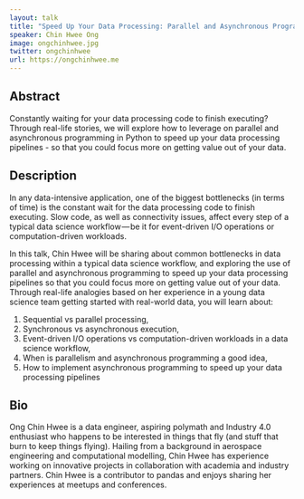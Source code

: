 ```yaml
---
layout: talk
title: "Speed Up Your Data Processing: Parallel and Asynchronous Programming in Data Science"
speaker: Chin Hwee Ong
image: ongchinhwee.jpg
twitter: ongchinhwee
url: https://ongchinhwee.me
---
```


## Abstract
Constantly waiting for your data processing code to finish executing? Through real-life stories, we will explore how to leverage on parallel and asynchronous programming in Python to speed up your data processing pipelines - so that you could focus more on getting value out of your data.

## Description
In any data-intensive application, one of the biggest bottlenecks (in terms of time) is the constant wait for the data processing code to finish executing. Slow code, as well as connectivity issues, affect every step of a typical data science workflow — be it for event-driven I/O operations or computation-driven workloads.

In this talk, Chin Hwee will be sharing about common bottlenecks in data processing within a typical data science workflow, and exploring the use of parallel and asynchronous programming to speed up your data processing pipelines so that you could focus more on getting value out of your data. Through real-life analogies based on her experience in a young data science team getting started with real-world data, you will learn about:

1. Sequential vs parallel processing,
2. Synchronous vs asynchronous execution,
3. Event-driven I/O operations vs computation-driven workloads in a data science workflow,
4. When is parallelism and asynchronous programming a good idea,
5. How to implement asynchronous programming to speed up your data processing pipelines

## Bio
Ong Chin Hwee is a data engineer, aspiring polymath and Industry 4.0 enthusiast who happens to be interested in things that fly (and stuff that burn to keep things flying). Hailing from a background in aerospace engineering and computational modelling, Chin Hwee has experience working on innovative projects in collaboration with academia and industry partners. Chin Hwee is a contributor to pandas and enjoys sharing her experiences at meetups and conferences.

